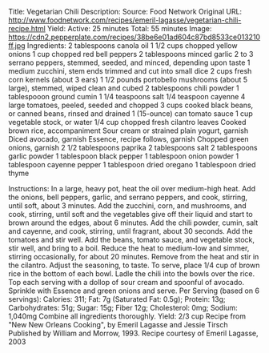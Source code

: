 Title: Vegetarian Chili
Description: 
Source: Food Network
Original URL: http://www.foodnetwork.com/recipes/emeril-lagasse/vegetarian-chili-recipe.html
Yield: 
Active: 25 minutes
Total: 55 minutes
Image: https://cdn2.pepperplate.com/recipes/38be6e01ad604c87bd8533ce013210ff.jpg
Ingredients:
	2 tablespoons canola oil
	1 1/2 cups chopped yellow onions
	1 cup chopped red bell peppers
	2 tablespoons minced garlic
	2 to 3 serrano peppers, stemmed, seeded, and minced, depending upon taste
	1 medium zucchini, stem ends trimmed and cut into small dice
	2 cups fresh corn kernels (about 3 ears)
	1 1/2 pounds portobello mushrooms (about 5 large), stemmed, wiped clean and cubed
	2 tablespoons chili powder
	1 tablespooon ground cumin
	1 1/4 teaspoons salt
	1/4 teaspoon cayenne
	4 large tomatoes, peeled, seeded and chopped
	3 cups cooked black beans, or canned beans, rinsed and drained
	1 (15-ounce) can tomato sauce
	1 cup vegetable stock, or water
	1/4 cup chopped fresh cilantro leaves
	Cooked brown rice, accompaniment
	Sour cream or strained plain yogurt, garnish
	Diced avocado, garnish
	Essence, recipe follows, garnish
	Chopped green onions, garnish
	2 1/2 tablespoons paprika
	2 tablespoons salt
	2 tablespoons garlic powder
	1 tablespoon black pepper
	1 tablespoon onion powder
	1 tablespoon cayenne pepper
	1 tablespoon dried oregano
	1 tablespoon dried thyme

Instructions:
	In a large, heavy pot, heat the oil over medium-high heat. Add the onions, bell peppers, garlic, and serrano peppers, and cook, stirring, until soft, about 3 minutes. Add the zucchini, corn, and mushrooms, and cook, stirring, until soft and the vegetables give off their liquid and start to brown around the edges, about 6 minutes. Add the chili powder, cumin, salt and cayenne, and cook, stirring, until fragrant, about 30 seconds. Add the tomatoes and stir well. Add the beans, tomato sauce, and vegetable stock, stir well, and bring to a boil. Reduce the heat to medium-low and simmer, stirring occasionally, for about 20 minutes.
	Remove from the heat and stir in the cilantro. Adjust the seasoning, to taste.
	To serve, place 1/4 cup of brown rice in the bottom of each bowl. Ladle the chili into the bowls over the rice. Top each serving with a dollop of sour cream and spoonful of avocado. Sprinkle with Essence and green onions and serve.
	Per Serving (based on 6 servings): Calories: 311; Fat: 7g (Saturated Fat: 0.5g); Protein: 13g; Carbohydrates: 51g; Sugar: 15g; Fiber 12g; Cholesterol: 0mg; Sodium: 1,040mg
	Combine all ingredients thoroughly.
	Yield: 2/3 cup
	Recipe from "New New Orleans Cooking", by Emeril Lagasse and Jessie Tirsch
	Published by William and Morrow, 1993.
	Recipe courtesy of Emeril Lagasse, 2003

